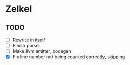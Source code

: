 # Zelkel

## TODO
- [ ] Rewrite in itself
- [ ] Finish parser
- [ ] Make llvm emitter, codegen
- [x] Fix line number not being counted correctly, skipping